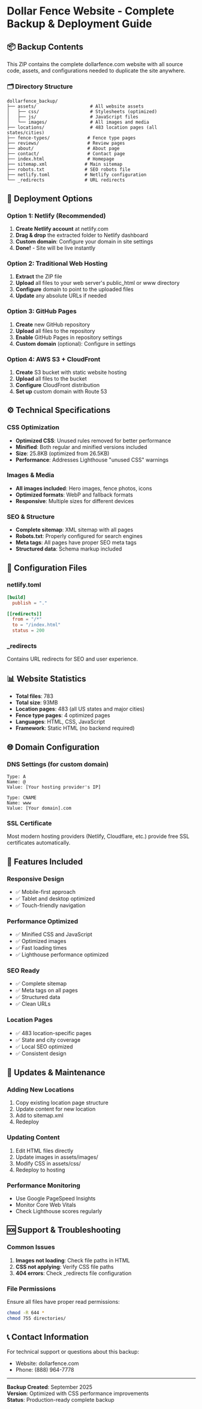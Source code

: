 # Dollar Fence Website - Complete Backup & Deployment Guide

## 📦 Backup Contents
This ZIP contains the complete dollarfence.com website with all source code, assets, and configurations needed to duplicate the site anywhere.

### 🗂️ Directory Structure
```
dollarfence_backup/
├── assets/                    # All website assets
│   ├── css/                   # Stylesheets (optimized)
│   ├── js/                    # JavaScript files
│   └── images/                # All images and media
├── locations/                 # 483 location pages (all states/cities)
├── fence-types/              # Fence type pages
├── reviews/                  # Review pages
├── about/                    # About page
├── contact/                  # Contact page
├── index.html                # Homepage
├── sitemap.xml              # Main sitemap
├── robots.txt               # SEO robots file
├── netlify.toml             # Netlify configuration
└── _redirects               # URL redirects
```

## 🚀 Deployment Options

### Option 1: Netlify (Recommended)
1. **Create Netlify account** at netlify.com
2. **Drag & drop** the extracted folder to Netlify dashboard
3. **Custom domain**: Configure your domain in site settings
4. **Done!** - Site will be live instantly

### Option 2: Traditional Web Hosting
1. **Extract** the ZIP file
2. **Upload** all files to your web server's public_html or www directory
3. **Configure** domain to point to the uploaded files
4. **Update** any absolute URLs if needed

### Option 3: GitHub Pages
1. **Create** new GitHub repository
2. **Upload** all files to the repository
3. **Enable** GitHub Pages in repository settings
4. **Custom domain** (optional): Configure in settings

### Option 4: AWS S3 + CloudFront
1. **Create** S3 bucket with static website hosting
2. **Upload** all files to the bucket
3. **Configure** CloudFront distribution
4. **Set up** custom domain with Route 53

## ⚙️ Technical Specifications

### CSS Optimization
- **Optimized CSS**: Unused rules removed for better performance
- **Minified**: Both regular and minified versions included
- **Size**: 25.8KB (optimized from 26.5KB)
- **Performance**: Addresses Lighthouse "unused CSS" warnings

### Images & Media
- **All images included**: Hero images, fence photos, icons
- **Optimized formats**: WebP and fallback formats
- **Responsive**: Multiple sizes for different devices

### SEO & Structure
- **Complete sitemap**: XML sitemap with all pages
- **Robots.txt**: Properly configured for search engines
- **Meta tags**: All pages have proper SEO meta tags
- **Structured data**: Schema markup included

## 🔧 Configuration Files

### netlify.toml
```toml
[build]
  publish = "."

[[redirects]]
  from = "/*"
  to = "/index.html"
  status = 200
```

### _redirects
Contains URL redirects for SEO and user experience.

## 📊 Website Statistics
- **Total files**: 783
- **Total size**: 93MB
- **Location pages**: 483 (all US states and major cities)
- **Fence type pages**: 4 optimized pages
- **Languages**: HTML, CSS, JavaScript
- **Framework**: Static HTML (no backend required)

## 🌐 Domain Configuration

### DNS Settings (for custom domain)
```
Type: A
Name: @
Value: [Your hosting provider's IP]

Type: CNAME
Name: www
Value: [Your domain].com
```

### SSL Certificate
Most modern hosting providers (Netlify, Cloudflare, etc.) provide free SSL certificates automatically.

## 📱 Features Included

### Responsive Design
- ✅ Mobile-first approach
- ✅ Tablet and desktop optimized
- ✅ Touch-friendly navigation

### Performance Optimized
- ✅ Minified CSS and JavaScript
- ✅ Optimized images
- ✅ Fast loading times
- ✅ Lighthouse performance optimized

### SEO Ready
- ✅ Complete sitemap
- ✅ Meta tags on all pages
- ✅ Structured data
- ✅ Clean URLs

### Location Pages
- ✅ 483 location-specific pages
- ✅ State and city coverage
- ✅ Local SEO optimized
- ✅ Consistent design

## 🔄 Updates & Maintenance

### Adding New Locations
1. Copy existing location page structure
2. Update content for new location
3. Add to sitemap.xml
4. Redeploy

### Updating Content
1. Edit HTML files directly
2. Update images in assets/images/
3. Modify CSS in assets/css/
4. Redeploy to hosting

### Performance Monitoring
- Use Google PageSpeed Insights
- Monitor Core Web Vitals
- Check Lighthouse scores regularly

## 🆘 Support & Troubleshooting

### Common Issues
1. **Images not loading**: Check file paths in HTML
2. **CSS not applying**: Verify CSS file paths
3. **404 errors**: Check _redirects file configuration

### File Permissions
Ensure all files have proper read permissions:
```bash
chmod -R 644 *
chmod 755 directories/
```

## 📞 Contact Information
For technical support or questions about this backup:
- Website: dollarfence.com
- Phone: (888) 964-7778

---

**Backup Created**: September 2025  
**Version**: Optimized with CSS performance improvements  
**Status**: Production-ready complete backup

